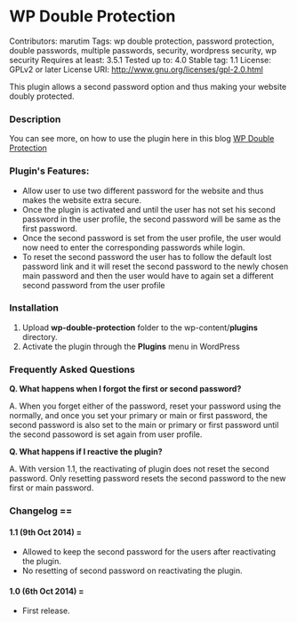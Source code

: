 # WP Double Protection 

Contributors: marutim
Tags: wp double protection, password protection, double passwords, multiple passwords, security, wordpress security, wp security
Requires at least: 3.5.1
Tested up to: 4.0
Stable tag: 1.1
License: GPLv2 or later
License URI: http://www.gnu.org/licenses/gpl-2.0.html

This plugin allows a second password option and thus making your website doubly protected.

### Description 
You can see more, on how to use the plugin here in this blog [WP Double Protection](http://www.sourcexpress.com/wp-double-protection/)

### Plugin's Features: 

* Allow user to use two different password for the website and thus makes the website extra secure.
* Once the plugin is activated and until the user has not set his second password in the user profile, the second password will be same as the first password.
* Once the second password is set from the user profile, the user would now need to enter the corresponding passwords while login.
* To reset the second password the user has to follow the default lost password link and it will reset the second password to the newly chosen main password and then the user would have to again set a different second password from the user profile

### Installation
1. Upload **wp-double-protection** folder to the wp-content/**plugins** directory.
2. Activate the plugin through the **Plugins** menu in WordPress

### Frequently Asked Questions
**Q. What happens when I forgot the first or second password?**

A. When you forget either of the password, reset your password using the normally, and once you set your primary or main or first password, the second password is also set to the main or primary or first password until the second passoword is set again from user profile.

**Q. What happens if I reactive the plugin?**

A. With version 1.1, the reactivating of plugin does not reset the second password. Only resetting password resets the second password to the new first or main password.

### Changelog ==
#### 1.1 (9th Oct 2014) =
* Allowed to keep the second password for the users after reactivating the plugin.
* No resetting of second password on reactivating the plugin.

#### 1.0 (6th Oct 2014) =
* First release.

